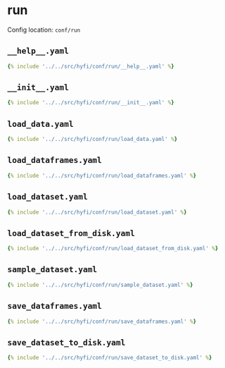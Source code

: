 # run

Config location: `conf/run`

## `__help__.yaml`

```yaml
{% include '../../src/hyfi/conf/run/__help__.yaml' %}
```

## `__init__.yaml`

```yaml
{% include '../../src/hyfi/conf/run/__init__.yaml' %}
```

## `load_data.yaml`

```yaml
{% include '../../src/hyfi/conf/run/load_data.yaml' %}
```

## `load_dataframes.yaml`

```yaml
{% include '../../src/hyfi/conf/run/load_dataframes.yaml' %}
```

## `load_dataset.yaml`

```yaml
{% include '../../src/hyfi/conf/run/load_dataset.yaml' %}
```

## `load_dataset_from_disk.yaml`

```yaml
{% include '../../src/hyfi/conf/run/load_dataset_from_disk.yaml' %}
```

## `sample_dataset.yaml`

```yaml
{% include '../../src/hyfi/conf/run/sample_dataset.yaml' %}
```

## `save_dataframes.yaml`

```yaml
{% include '../../src/hyfi/conf/run/save_dataframes.yaml' %}
```

## `save_dataset_to_disk.yaml`

```yaml
{% include '../../src/hyfi/conf/run/save_dataset_to_disk.yaml' %}
```

